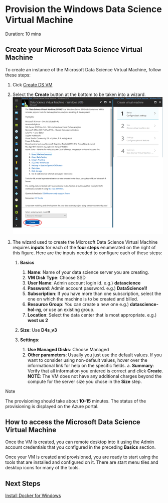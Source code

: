 # Provision the Windows Data Science Virtual Machine

Duration: 10 mins

## Create your Microsoft Data Science Virtual Machine
To create an instance of the Microsoft Data Science Virtual Machine, follow these steps:

1. Cick <a href="https://portal.azure.com/#create/microsoft-ads.windows-data-science-vmwindows2016" about="_blank">Create DS VM</a>
2. Select the **Create** button at the bottom to be taken into a wizard.![configure-data-science-vm](./media/provision-vm/configure-data-science-virtual-machine.png)
3. The wizard used to create the Microsoft Data Science Virtual Machine requires **inputs** for each of the **four steps** enumerated on the right of this figure. Here are the inputs needed to configure each of these steps:
   
   1. **Basics**
      
      1. **Name**: Name of your data science server you are creating.
      2. **VM Disk Type**: Choose SSD
      3. **User Name**: Admin account login id. e.g.) **datascience**
      4. **Password**: Admin account password. e.g.) **DataScience1!**
      5. **Subscription**: If you have more than one subscription, select the one on which the machine is to be created and billed.
      6. **Resource Group**: You can create a new one e.g.) **datascience-hol-rg**, or use an existing group.
      7. **Location**: Select the data center that is most appropriate. e.g.) **west us 2**
   2. **Size**: Use **D4s_v3**
   3. **Settings**:
      
      1. **Use Managed Disks**: Choose Managed
      2. **Other parameters**: Usually you just use the default values. If you want to consider using non-default values, hover over the informational link for help on the specific fields.
    a. **Summary**: Verify that all information you entered is correct and click **Create**. **NOTE**: The VM does not have any additional charges beyond the compute for the server size you chose in the **Size** step. 

> [!NOTE]
> The provisioning should take about **10-15** minutes. The status of the provisioning is displayed on the Azure portal.
> 

## How to access the Microsoft Data Science Virtual Machine
Once the VM is created, you can remote desktop into it using the Admin account credentials that you configured in the preceding **Basics** section. 

Once your VM is created and provisioned, you are ready to start using the tools that are installed and configured on it. There are start menu tiles and desktop icons for many of the tools. 

## Next Steps

[Install Docker for Windows](./02.InstallDocker.md)